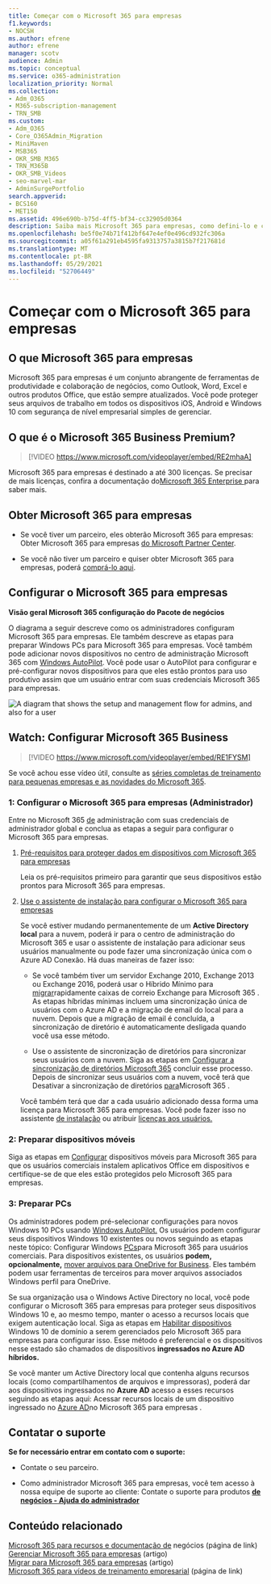 ```yaml
---
title: Começar com o Microsoft 365 para empresas
f1.keywords:
- NOCSH
ms.author: efrene
author: efrene
manager: scotv
audience: Admin
ms.topic: conceptual
ms.service: o365-administration
localization_priority: Normal
ms.collection:
- Adm_O365
- M365-subscription-management
- TRN_SMB
ms.custom:
- Adm_O365
- Core_O365Admin_Migration
- MiniMaven
- MSB365
- OKR_SMB_M365
- TRN_M365B
- OKR_SMB_Videos
- seo-marvel-mar
- AdminSurgePortfolio
search.appverid:
- BCS160
- MET150
ms.assetid: 496e690b-b75d-4ff5-bf34-cc32905d0364
description: Saiba mais Microsoft 365 para empresas, como defini-lo e como preparar os dispositivos e os PCs dos usuários para garantir que eles estão protegidos pelo Microsoft 365 para empresas.
ms.openlocfilehash: be5f0e74b71f412bf647e4ef0e496cd932fc306a
ms.sourcegitcommit: a05f61a291eb4595fa9313757a3815b7f217681d
ms.translationtype: MT
ms.contentlocale: pt-BR
ms.lasthandoff: 05/29/2021
ms.locfileid: "52706449"
---
```

# <a name="get-started-with-microsoft-365-for-business"></a>Começar com o Microsoft 365 para empresas

## <a name="what-is-microsoft-365-for-business"></a>O que Microsoft 365 para empresas

Microsoft 365 para empresas é um conjunto abrangente de ferramentas de produtividade e colaboração de negócios, como Outlook, Word, Excel e outros produtos Office, que estão sempre atualizados. Você pode proteger seus arquivos de trabalho em todos os dispositivos iOS, Android e Windows 10 com segurança de nível empresarial simples de gerenciar.

## <a name="watch-what-is-microsoft-365-business-premium"></a>O que é o Microsoft 365 Business Premium?

> [!VIDEO https://www.microsoft.com/videoplayer/embed/RE2mhaA] 
  
Microsoft 365 para empresas é destinado a até 300 licenças. Se precisar de mais licenças, confira a documentação do[Microsoft 365 Enterprise ](../enterprise/index.yml) para saber mais. 
  
## <a name="get-microsoft-365-for-business"></a>Obter Microsoft 365 para empresas

- Se você tiver um parceiro, eles obterão Microsoft 365 para empresas: Obter Microsoft 365 para empresas [do Microsoft Partner Center](get-microsoft-365-business.md).
    
- Se você não tiver um parceiro e quiser obter Microsoft 365 para empresas, poderá [comprá-lo aqui](https://www.microsoft.com/microsoft-365/business).
    
## <a name="set-up-microsoft-365-for-business"></a>Configurar o Microsoft 365 para empresas

 **Visão geral Microsoft 365 configuração do Pacote de negócios**
  
O diagrama a seguir descreve como os administradores configuram Microsoft 365 para empresas. Ele também descreve as etapas para preparar Windows PCs para Microsoft 365 para empresas. Você também pode adicionar novos dispositivos no centro de administração Microsoft 365 com [Windows AutoPilot](add-autopilot-devices-and-profile.md). Você pode usar o AutoPilot para configurar e pré-configurar novos dispositivos para que eles estão prontos para uso produtivo assim que um usuário entrar com suas credenciais Microsoft 365 para empresas.
  
![A diagram that shows the setup and management flow for admins, and also for a user](../media/249f81fc-7e79-44c7-8425-3a0b7b651c3b.png)

## <a name="watch-set-up-microsoft-365-business"></a>Watch: Configurar Microsoft 365 Business

> [!VIDEO https://www.microsoft.com/videoplayer/embed/RE1FYSM] 

Se você achou esse vídeo útil, consulte as [séries completas de treinamento para pequenas empresas e as novidades do Microsoft 365](../business-video/index.yml).

  
### <a name="1-set-up-microsoft-365-for-business-admin"></a>1: Configurar o Microsoft 365 para empresas (Administrador)

Entre no Microsoft 365 [de](https://portal.office.com/adminportal/home) administração com suas credenciais de administrador global e conclua as etapas a seguir para configurar o Microsoft 365 para empresas. 
  
1. [Pré-requisitos para proteger dados em dispositivos com Microsoft 365 para empresas](pre-requisites-for-data-protection.md)
    
    Leia os pré-requisitos primeiro para garantir que seus dispositivos estão prontos para Microsoft 365 para empresas.
    
2. [Use o assistente de instalação para configurar o Microsoft 365 para empresas](set-up.md)
    
    Se você estiver mudando permanentemente de um **Active Directory local** para a nuvem, poderá ir para o centro de administração do Microsoft 365 e usar o assistente de instalação para adicionar seus usuários manualmente ou pode fazer uma sincronização única com o Azure AD Conexão. Há duas maneiras de fazer isso: 
    
    - Se você também tiver um servidor Exchange 2010, Exchange 2013 ou Exchange 2016, poderá usar o Híbrido Mínimo para [migrar](/Exchange/mailbox-migration/use-minimal-hybrid-to-quickly-migrate)rapidamente caixas de correio Exchange para Microsoft 365 . As etapas híbridas mínimas incluem uma sincronização única de usuários com o Azure AD e a migração de email do local para a nuvem. Depois que a migração de email é concluída, a sincronização de diretório é automaticamente desligada quando você usa esse método.
    
    - Use o assistente de sincronização de diretórios para sincronizar seus usuários com a nuvem. Siga as etapas em [Configurar a sincronização de diretórios Microsoft 365](../enterprise/set-up-directory-synchronization.md) concluir esse processo. Depois de sincronizar seus usuários com a nuvem, você terá que Desativar a sincronização de diretórios [para](../enterprise/turn-off-directory-synchronization.md)Microsoft 365 .
    
    Você também terá que dar a cada usuário adicionado dessa forma uma licença para Microsoft 365 para empresas. Você pode fazer isso no assistente [de instalação](set-up.md) ou atribuir [licenças aos usuários.](../admin/manage/assign-licenses-to-users.md)
    
### <a name="2-prepare-mobile-devices"></a>2: Preparar dispositivos móveis

Siga as etapas em [Configurar](set-up-mobile-devices.md) dispositivos móveis para Microsoft 365 para que os usuários comerciais instalem aplicativos Office em dispositivos e certifique-se de que eles estão protegidos pelo Microsoft 365 para empresas. 
  
### <a name="3-prepare-pcs"></a>3: Preparar PCs

Os administradores podem pré-selecionar configurações para novos Windows 10 PCs usando [Windows AutoPilot.](add-autopilot-devices-and-profile.md) Os usuários podem configurar seus dispositivos Windows 10 existentes ou novos seguindo as etapas neste tópico: Configurar Windows [PCs](set-up-windows-devices.md)para Microsoft 365 para usuários comerciais. Para dispositivos existentes, os usuários **podem, opcionalmente,** [mover arquivos para OneDrive for Business](move-files-to-onedrive.md). Eles também podem usar ferramentas de terceiros para mover arquivos associados Windows perfil para OneDrive.
  
Se sua organização usa o Windows Active Directory no local, você pode configurar o Microsoft 365 para empresas para proteger seus dispositivos Windows 10 e, ao mesmo tempo, manter o acesso a recursos locais que exigem autenticação local. Siga as etapas em [Habilitar dispositivos](manage-windows-devices.md) Windows 10 de domínio a serem gerenciados pelo Microsoft 365 para empresas para configurar isso. Esse método é preferencial e os dispositivos nesse estado são chamados de dispositivos **ingressados no Azure AD híbridos.** 
  
Se você manter um Active Directory local que contenha alguns recursos locais (como compartilhamentos de arquivos e impressoras), poderá dar aos dispositivos ingressados no **Azure AD** acesso a esses recursos seguindo as etapas aqui: Acessar recursos locais de um dispositivo ingressado no [Azure AD](access-resources.md)no Microsoft 365 para empresas .
  
  
## <a name="contact-support"></a>Contatar o suporte

 **Se for necessário entrar em contato com o suporte:**
  
- Contate o seu parceiro.
    
- Como administrador Microsoft 365 para empresas, você tem acesso à nossa equipe de suporte ao cliente: Contate o suporte para produtos **[de negócios - Ajuda do administrador](../business-video/get-help-support.md)**
    
## <a name="related-content"></a>Conteúdo relacionado

[Microsoft 365 para recursos e documentação de](./index.yml) negócios (página de link)\
[Gerenciar Microsoft 365 para empresas](manage.md) (artigo)\
[Migrar para Microsoft 365 para empresas](migrate-to-microsoft-365-business.md) (artigo)\
[Microsoft 365 para vídeos de treinamento empresarial](../business-video/index.yml) (página de link)